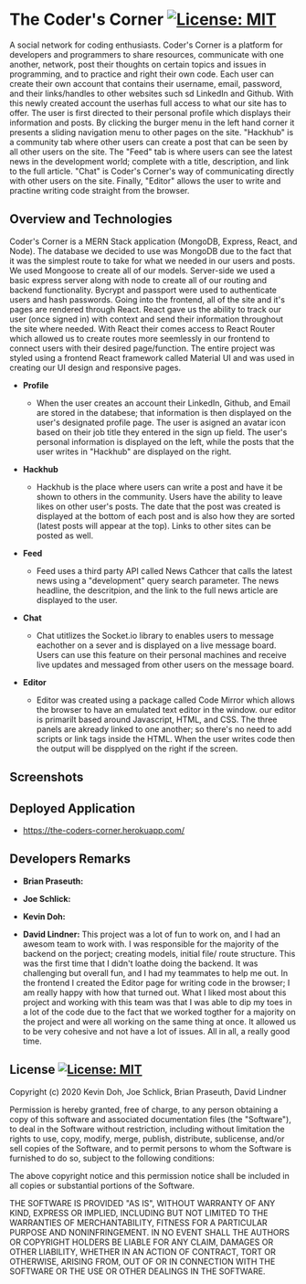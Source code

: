 # The Coder's Corner [![License: MIT](https://img.shields.io/badge/License-MIT-yellow.svg)](https://opensource.org/licenses/MIT)

A social network for coding enthusiasts. Coder's Corner is a platform for developers and programmers to share resources, communicate with one another, network, post their thoughts on certain topics and issues in programming, and to practice and right their own code. Each user can create their own account that contains their username, email, password, and their links/handles to other websites such sd LinkedIn and Github. With this newly created account the userhas full access to what our site has to offer. The user is first directed to their personal profile which displays their information and posts. By clicking the burger menu in the left hand corner it presents a sliding navigation menu to other pages on the site. "Hackhub" is a community tab where other users can create a post that can be seen by all other users on the site. The "Feed" tab is where users can see the latest news in the development world; complete with a title, description, and link to the full article. "Chat" is Coder's Corner's way of communicating directly with other users on the site. Finally, "Editor" allows the user to write and practine writing code straight from the browser.

## Overview and Technologies

Coder's Corner is a MERN Stack application (MongoDB, Express, React, and Node). The database we decided to use was MongoDB due to the fact that it was the simplest route to take for what we needed in our users and posts. We used Mongoose to create all of our models. Server-side we used a basic express server along with node to create all of our routing and backend functionality. Bycrypt and passport were used to authenticate users and hash passwords. Going into the frontend, all of the site and it's pages are rendered through React. React gave us the ability to track our user (once signed in) with context and send their information throughout the site where needed. With React their comes access to React Router which allowed us to create routes more seemlessly in our frontend to connect users with their desired page/function. The entire project was styled using a frontend React framework called Material UI and was used in creating our UI design and responsive pages.

* **Profile**
  * When the user creates an account their LinkedIn, Github, and Email are stored in the databese; that information is then displayed on the user's designated profile page.
    The user is asigned an avatar icon based on their job title they entered in the sign up field. The user's personal information is displayed on the left, while the posts       that the user writes in "Hackhub" are displayed on the right.
  
* **Hackhub**
  * Hackhub is the place where users can write a post and have it be shown to others in the community. Users have the ability to leave likes on other user's posts. The date       that the post was created is displayed at the bottom of each post and is also how they are sorted (latest posts will appear at the top). Links to other sites can be           posted as well. 
  
* **Feed**
  * Feed uses a third party API called News Cathcer that calls the latest news using a "development" query search parameter. The news headline, the descritpion, and the link     to the full news article are displayed to the user.
 
* **Chat**
  * Chat utitlizes the Socket.io library to enables users to message eachother on a sever and is displayed on a live message board. Users can use this feature on their           personal machines and receive live updates and messaged from other users on the message board.

* **Editor**
  * Editor was created using a package called Code Mirror which allows the browser to have an emulated text editor in the window. our editor is primarilt based around
    Javascript, HTML, and CSS. The three panels are akready linked to one another; so there's no need to add scripts or link tags inside the HTML. When the user writes
    code then the output will be dispplyed on the right if the screen.
    
## Screenshots
   
## Deployed Application

  * https://the-coders-corner.herokuapp.com/

## Developers Remarks

  * **Brian Praseuth:** 
  
  * **Joe Schlick:**
  
  * **Kevin Doh:**
  
  * **David Lindner:** This project was a lot of fun to work on, and I had an awesom team to work with. I was responsible for the majority of the backend on the porject;           creating models, initial file/ route structure. This was the first time that I didn't loathe doing the backend. It was challenging but overall fun, and I had my               teammates to help me out. In the frontend I created the Editor page for writing code in the browser; I am really happy with how that turned out. What I liked most about       this project and working with this team was that I was able to dip my toes in a lot of the code due to the fact that we worked togther for a majority on the project and       were all working on the same thing at once. It allowed us to be very cohesive and not have a lot of issues. All in all, a really good time.
  
## License [![License: MIT](https://img.shields.io/badge/License-MIT-yellow.svg)](https://opensource.org/licenses/MIT)

Copyright (c) 2020 Kevin Doh, Joe Schlick, Brian Praseuth, David Lindner

Permission is hereby granted, free of charge, to any person obtaining a copy
of this software and associated documentation files (the "Software"), to deal
in the Software without restriction, including without limitation the rights
to use, copy, modify, merge, publish, distribute, sublicense, and/or sell
copies of the Software, and to permit persons to whom the Software is
furnished to do so, subject to the following conditions:

The above copyright notice and this permission notice shall be included in all
copies or substantial portions of the Software.

THE SOFTWARE IS PROVIDED "AS IS", WITHOUT WARRANTY OF ANY KIND, EXPRESS OR
IMPLIED, INCLUDING BUT NOT LIMITED TO THE WARRANTIES OF MERCHANTABILITY,
FITNESS FOR A PARTICULAR PURPOSE AND NONINFRINGEMENT. IN NO EVENT SHALL THE
AUTHORS OR COPYRIGHT HOLDERS BE LIABLE FOR ANY CLAIM, DAMAGES OR OTHER
LIABILITY, WHETHER IN AN ACTION OF CONTRACT, TORT OR OTHERWISE, ARISING FROM,
OUT OF OR IN CONNECTION WITH THE SOFTWARE OR THE USE OR OTHER DEALINGS IN THE
SOFTWARE.
    
    

  
 
